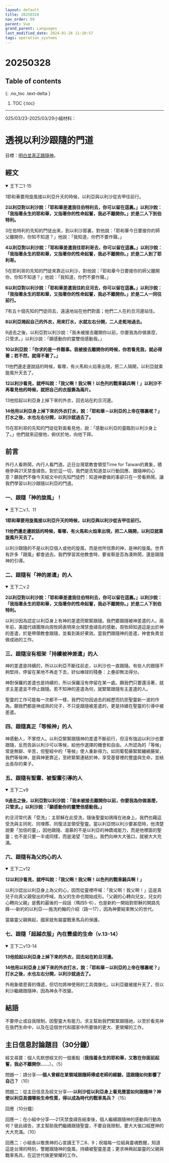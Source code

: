 ```yaml
---
layout: default
title: 20250328
nav_order: 99
parent: Vue
grand_parent: Languages
last_modified_date: 2024-01-26 11:10:57
tags: operation_systems
---
```


# 20250328

## Table of contents

{: .no_toc .text-delta }

1. TOC
{:toc}

---

025/03/23-2025/03/29小組材料：

# 透視以利沙跟隨的門道

目標：[明白並真正跟隨神]()。

## 經文

<details  open markdown="block">
<summary>  王下二1-15</summary>

1耶和華要用旋風接以利亞升天的時候，以利亞與以利沙從吉甲往前行。

**2以利亞對以利沙說：「耶和華差遣我往伯特利去，你可以留在這裏。」以利沙說：「我指著永生的耶和華，又指著你的性命起誓，我必不離開你。」於是二人下到伯特利。**

3在伯特利的先知的門徒出來，到以利沙那裏，對他說：「耶和華今日要接你的師父離開你，你知不知道？」他說：「我知道，你們不要作聲。」

**4以利亞對以利沙說：「耶和華差遣我往耶利哥去，你可以留在這裏。」以利沙說：「我指著永生的耶和華，又指著你的性命起誓，我必不離開你。」於是二人到了耶利哥。**

5在耶利哥的先知的門徒來靠近以利沙，對他說：「耶和華今日要接你的師父離開你，你知不知道？」他說：「我知道，你們不要作聲。」

**6以利亞對以利沙說：「耶和華差遣我往約旦河去，你可以留在這裏。」以利沙說：「我指著永生的耶和華，又指著你的性命起誓，我必不離開你。」於是二人一同往前行。**

7有五十個先知的門徒同去，遠遠地站在他們對面；他們二人在約旦河邊站住。

**8以利亞捲起自己的外衣，用來打水，水就左右分開，二人走乾地過去。**

9過去之後，以利亞對以利沙說：「我未被接去離開你以前，你要我為你做甚麼，只管求。」以利沙說：「願感動你的靈雙倍感動我。」

**10以利亞說：「你求的是一件難事。我被接去離開你的時候，你若看見我，就必得著；若不然，就得不著了。」**

11他們邊走邊說話的時候，看哪，有火馬和火焰車出現，把二人隔開，以利亞就乘旋風升天去了。

**12以利沙看見，就呼叫說：「我父啊！我父啊！以色列的戰車騎兵啊！」以利沙不再看見他的時候，就把自己的衣服撕為兩片。**

13他拾起以利亞身上掉下來的外衣，回去站在約旦河邊。

**14他用以利亞身上掉下來的外衣打水，說：「耶和華－以利亞的上帝在哪裏呢？」打水之後，水也左右分開，以利沙就過去了。**

15在耶利哥的先知的門徒從對面看見他，說：「感動以利亞的靈臨到以利沙身上了。」他們就來迎接他，俯伏於地，向他下拜。

</details>

## 前言

外行人看熱鬧，內行人看門道。近日台灣眾教會領受Time for Taiwan的異象，積極參與21天禁食禱告。對於這一切，我們是否知道並以行動回應、跟隨神的心意？願我們不像今天經文中的先知門徒們：知道神要做的事卻只在一旁看熱鬧，讓我們學習以利沙跟隨以利亞的門道。

### 一、跟隨「神的旋風」！

<details  open markdown="block">
<summary>  王下二v.1、11</summary>

**1耶和華要用旋風接以利亞升天的時候，以利亞與以利沙從吉甲往前行。**

**11他們邊走邊說話的時候，看哪，有火馬和火焰車出現，把二人隔開，以利亞就乘旋風升天去了。**
</details>

以利沙跟隨的不是以利亞個人或他的旋風，而是他所信靠的神，是神的旋風。世界有許多「跟風」都會過去。我們學習其他教會時，要省察是否為湊熱鬧，還是跟隨神的引導。

### 二、跟隨有「神的差遣」的人

<details  open markdown="block">
<summary>  王下二v.2</summary>

**2以利亞對以利沙說：「耶和華差遣我往伯特利去，你可以留在這裏。」以利沙說：「我指著永生的耶和華，又指著你的性命起誓，我必不離開你。」於是二人下到伯特利。**
</details>

以利沙因為認定以利亞身上有神的差遣而緊緊跟隨。我們要跟隨被神差遣的人。兩年前，美國代禱團隊向周牧師表明來台灣禁食禱告的感動，周牧師知道這是出於神的差遣，於是帶領教會跟隨，並看到美好果效。當我們跟隨神的差遣，神會負責並做成祂的工作。

### 三、跟隨沒有框架「持續被神差遣」的人

神的差遣是持續的，所以以利亞不斷往前走，以利沙也一直跟隨。有些人的跟隨不夠堅持，停留在某地不再走下去，好似棒球的殘壘：上壘卻無法得分。

神對保羅的差遣也是持續的，所以保羅沒有停留在某一處。願我們只要還活著，就求主差遣並不停止跟隨。若不知神的差遣為何，就緊緊跟隨有主差遣的人。

聖靈的工作可能每一次都不一樣，我們切勿因過去的經歷而抗拒聖靈新一波的作為。願我們都是神成熟的兒子，不只是跟隨被差遣的，更是持續在聖靈的引導中被差遣。

### 四、跟隨真正「等候神」的人

神感動人，不掌控人。以利亞緊緊跟隨神的差遣不斷前行，但沒有強迫以利沙也要跟隨，反而告訴以利沙可以等候，給他作選擇的機會和自由。人所認為的「等候」常是無聊、辛苦，但聖經中的「等候」使人重新得力。如同葡萄藤緊緊纏繞藤架，我們等候神，是與神更靠近，至終緊緊連結於神，享受基督裡的豐盛與生命，並結出長存的果子。

### 五、跟隨有聖靈、被聖靈引導的人

<details  open markdown="block">
<summary>  王下二v9</summary>

**9過去之後，以利亞對以利沙說：「我未被接去離開你以前，你要我為你做甚麼，只管求。」以利沙說：「願感動你的靈雙倍感動我。」**
</details>

約旦河常代表「受洗」：主耶穌在此受洗，隨後聖靈如鴿降在祂身上。我們也藉這受洗與主同死、同埋葬、同復活並領受聖靈。當以利亞問以利沙要甚麼時，他清楚說要「加倍的靈」，因他跟隨、渴慕的不是以利亞的神蹟或能力，而是他裡面的聖靈；也不是只要一半或同樣，而是渴望「加倍」。我們向神大大張口，就被大大充滿。

### 六、跟隨有為父的心的人

<details  open markdown="block">
<summary>  王下二v12</summary>

**12以利沙看見，就呼叫說：「我父啊！我父啊！以色列的戰車騎兵啊！」**
</details>

以利沙認出以利亞身上為父的心，因而從靈裡呼喊：「我父啊！我父啊！」這是真兒子向真父親發出的呼喊，為父的生命也開始成形。「父親的心轉向兒女，兒女的心轉向父親」是舊約最後的一段話（瑪四5-6），也是新約一開始對耶穌的開路先鋒──新約的以利亞──施洗約翰的介紹（路一17），因為神要結束無父的世代。

當屬靈父親興起，國家就有屬靈戰車馬兵的保護。

### 七、跟隨「超越衣服」內在豐盛的生命（v.13-14）

<details  open markdown="block">
<summary>  王下二v13-14</summary>

**13他拾起以利亞身上掉下來的外衣，回去站在約旦河邊。**

**14他用以利亞身上掉下來的外衣打水，說：「耶和華－以利亞的上帝在哪裏呢？」打水之後，水也左右分開，以利沙就過去了。**
</details>

外袍象徵恩膏的傳遞，但切勿將神使用的工具偶像化。以利亞雖被接升天了，但以利沙繼續跟隨神，因為神永不改變。

## 結語

不要停止或自我限制，因聖靈大有能力。求主幫助我們緊緊跟隨祂，以至於看見神在我們生命中，以及在這個世代和國家中所要做的更大、更榮耀的工作。

## 主日信息討論題目（30分鐘）

經文尋寶：個人先默想經文的一個重點（**我指着永生的耶和華，又敢在你面前起誓，我必不離開你……**）。（5）

問題一：請分享──**個人曾經在某領域跟隨師傅或老師的經驗，這跟隨如何影響了自己？**（10）

問題二：從主日信息及經文分享──**以利沙從以利亞身上看見應當如何跟隨神？神使以利亞具備哪些生命性質，得以成為時代的戰車馬兵？**（15）

回應（10分鐘）

回應一：在小組中分享──21天禁食禱告結束後，個人繼續跟隨神的感動與行動為何？彼此禱告，求主幫助我們繼續跟隨聖靈，不要自我限制，要大大張口經歷神的大大充滿。（10）

回應二：小組長以敬畏神的心宣讀王下二6、9；祝福每一位組員靈魂甦醒，知道這是台灣的時刻，警醒跟隨神的旋風，持續被聖靈差遣；更求神興起屬靈的父親與戰車馬兵，在這世代做更榮耀的工作。